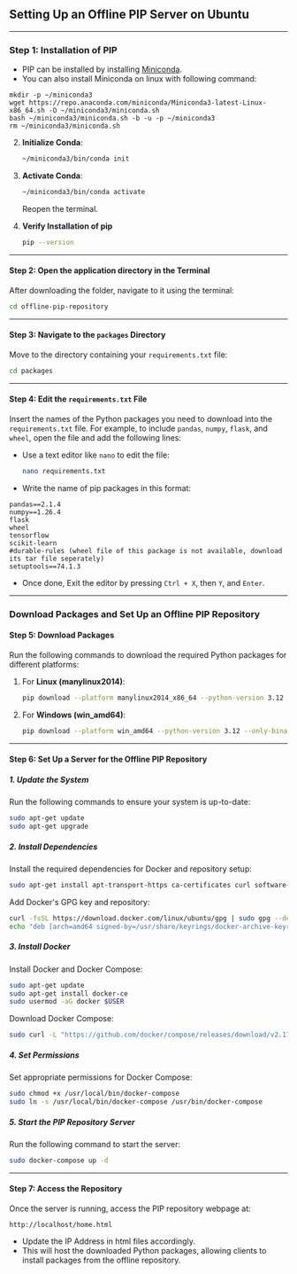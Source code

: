 ## Setting Up an Offline PIP Server on Ubuntu

---

### Step 1: Installation of PIP

   - PIP can be installed by installing [Miniconda](https://docs.anaconda.com/free/miniconda/index.html).
   - You can also install Miniconda on linux with following command:

```
mkdir -p ~/miniconda3
wget https://repo.anaconda.com/miniconda/Miniconda3-latest-Linux-x86_64.sh -O ~/miniconda3/miniconda.sh
bash ~/miniconda3/miniconda.sh -b -u -p ~/miniconda3
rm ~/miniconda3/miniconda.sh
```


2. **Initialize Conda**:
   ```bash
   ~/miniconda3/bin/conda init
   ```

3. **Activate Conda**:
   ```bash
   ~/miniconda3/bin/conda activate
   ```

   Reopen the terminal.

4. **Verify Installation of pip**

   ```bash
   pip --version
   ```

---

#### **Step 2: Open the application directory in the Terminal**
After downloading the folder, navigate to it using the terminal:
```bash
cd offline-pip-repository
```

---

#### **Step 3: Navigate to the `packages` Directory**
Move to the directory containing your `requirements.txt` file:
```bash
cd packages
```

---

#### **Step 4: Edit the `requirements.txt` File**
Insert the names of the Python packages you need to download into the `requirements.txt` file. For example, to include `pandas`, `numpy`, `flask`, and `wheel`, open the file and add the following lines:

- Use a text editor like `nano` to edit the file:
  ```bash
  nano requirements.txt
  ```

- Write the name of pip packages in this format:
  
```
pandas==2.1.4
numpy==1.26.4
flask
wheel
tensorflow
scikit-learn
#durable-rules (wheel file of this package is not available, download its tar file seperately)
setuptools==74.1.3

```

- Once done, Exit the editor by pressing `Ctrl + X`, then `Y`, and `Enter`.

---

###  Download Packages and Set Up an Offline PIP Repository

#### **Step 5: Download Packages**
Run the following commands to download the required Python packages for different platforms:

1. For **Linux (manylinux2014)**:
   ```bash
   pip download --platform manylinux2014_x86_64 --python-version 3.12 --only-binary=:all: -r requirements.txt
   ```

2. For **Windows (win_amd64)**:
   ```bash
   pip download --platform win_amd64 --python-version 3.12 --only-binary=:all: -r requirements.txt
   ```

---

#### **Step 6: Set Up a Server for the Offline PIP Repository**

##### **1. Update the System**
Run the following commands to ensure your system is up-to-date:
```bash
sudo apt-get update
sudo apt-get upgrade
```

##### **2. Install Dependencies**
Install the required dependencies for Docker and repository setup:
```bash
sudo apt-get install apt-transport-https ca-certificates curl software-properties-common
```

Add Docker's GPG key and repository:
```bash
curl -fsSL https://download.docker.com/linux/ubuntu/gpg | sudo gpg --dearmor -o /usr/share/keyrings/docker-archive-keyring.gpg
echo "deb [arch=amd64 signed-by=/usr/share/keyrings/docker-archive-keyring.gpg] https://download.docker.com/linux/ubuntu $(lsb_release -cs) stable" | sudo tee /etc/apt/sources.list.d/docker.list > /dev/null
```

##### **3. Install Docker**
Install Docker and Docker Compose:
```bash
sudo apt-get update
sudo apt-get install docker-ce
sudo usermod -aG docker $USER
```

Download Docker Compose:
```bash
sudo curl -L "https://github.com/docker/compose/releases/download/v2.17.3/docker-compose-$(uname -s)-$(uname -m)" -o /usr/local/bin/docker-compose
```

##### **4. Set Permissions**
Set appropriate permissions for Docker Compose:
```bash
sudo chmod +x /usr/local/bin/docker-compose
sudo ln -s /usr/local/bin/docker-compose /usr/bin/docker-compose
```

##### **5. Start the PIP Repository Server**
Run the following command to start the server:
```bash
sudo docker-compose up -d
```

---

#### **Step 7: Access the Repository**
Once the server is running, access the PIP repository webpage at:
```
http://localhost/home.html
```
- Update the IP Address in html files accordingly.
- This will host the downloaded Python packages, allowing clients to install packages from the offline repository.
